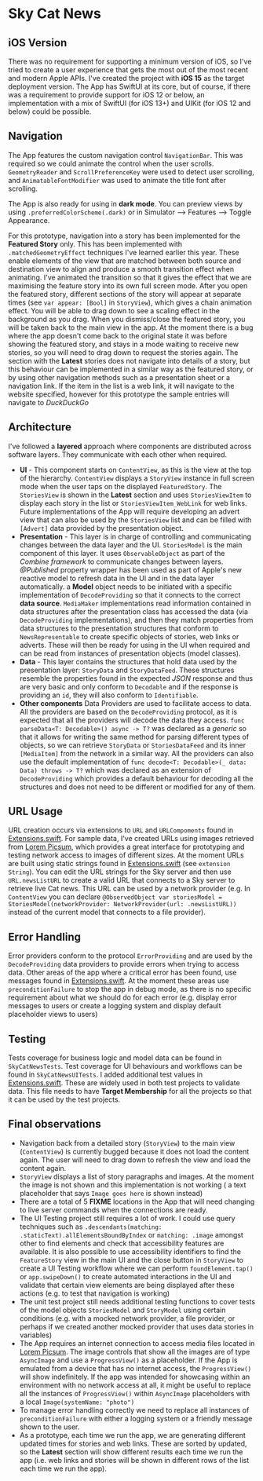 # Sky Cat News

## iOS Version
There was no requirement for supporting a minimum version of iOS, so I've tried to create a user experience that gets the most out of the most recent and modern Apple APIs. I've created the project with **iOS 15** as the target deployment version. The App has SwiftUI at its core, but of course, if there was a requirement to provide support for iOS 12 or below, an implementation with a mix of SwiftUI (for iOS 13+) and UIKit (for iOS 12 and below) could be possible.

## Navigation
The App features the custom navigation control `NavigationBar`. This was required so we could animate the control when the user scrolls. `GeometryReader` and `ScrollPreferenceKey` were used to detect user scrolling, and  `AnimatableFontModifier` was used to animate the title font after scrolling.

The App is also ready for using in __dark mode__. You can preview views by using `.preferredColorScheme(.dark)` or in Simulator --> Features --> Toggle Appearance.

For this prototype, navigation into a story has been implemented for the __Featured Story__ only. This has been implemented with `.matchedGeometryEffect` techniques I've learned earlier this year. These enable elements of the view that are matched between both source and destination view to align and produce a smooth transition effect when animating. I've animated the transition so that it gives the effect that we are maximising the feature story into its own full screen mode.
After you open the featured story, different sections of the story will appear at separate times (see `var appear: [Bool]` in `StoryView`), which gives a chain animation effect. You will be able to drag down to see a scaling effect in the background as you drag.
When you dismiss/close the featured story, you will be taken back to the main view in the app. At the moment there is a bug where the app doesn't come back to the original state it was before showing the featured story, and stays in a mode waiting to receive new stories, so you will need to drag down to request the stories again.
The section with the __Latest__ stories does not navigate into details of a story, but this behaviour can be implemented in a similar way as the featured story, or by using other navigation methods such as a presentation sheet or a navigation link. If the item in the list is a web link, it will navigate to the website specified, however for this prototype the sample entries will navigate to _DuckDuckGo_

## Architecture

I've followed a __layered__ approach where components are distributed across software layers. They communicate with each other when required.

* __UI__ - This component starts on `ContentView`, as this is the view at the top of the hierarchy. `ContentView` displays a `StoryView` instance in full screen mode when the user taps on the displayed `FeaturedStory`. The `StoriesView` is shown in the __Latest__ section and uses `StoriesViewItem` to display each story in the list or `StoriesViewItem_WebLink` for web links. Future implementations of the App will require developing an advert view that can also be used by the `StoriesView` list and can be filled with `[Advert]` data provided by the presentation object.
* __Presentation__ - This layer is in charge of controlling and communicating changes between the data layer and the UI. `StoriesModel` is the main component of this layer. It uses `ObservableObject` as part of the _Combine framework_ to communicate changes between layers. _@Published_ property wrapper has been used as part of Apple's new reactive model to refresh data in the UI and in the data layer automatically. a __Model__ object needs to be initiated with a specific implementation of `DecodeProviding` so that it connects to the correct __data source__. `MediaMaker` implementations read information contained in data structures after the presentation class has accessed the data (via `DecodeProviding` implementations), and then they match properties from data structures to the presentation structures that conform to `NewsRepresentable` to create specific objects of stories, web links or adverts. These will then be ready for using in the UI when required and can be read from instances of presentation objects (model classes). 
* __Data__ - This layer contains the structures that hold data used by the presentation layer: `StoryData` and `StoryDataFeed`. These structures resemble the properties found in the expected _JSON_ response and thus are very basic and only conform to `Decodable` and if the response is providing an `id`, they will also conform to `Identifiable`. 
* __Other components__ Data Providers are used to facilitate access to data. All the providers are based on the `DecodeProviding` protocol, as it is expected that all the providers will decode the data they access. `func parseData<T: Decodable>() async -> T?` was declared as a _generic_ so that it allows for writing the same method for parsing different types of objects, so we can retrieve `StoryData` or `StoriesDataFeed` and its inner `[MediaItem]` from the network in a similar way. All the providers can also use the default implementation of `func decode<T: Decodable>(_ data: Data) throws -> T?` which was declared as an extension of `DecodeProviding` which provides a default behaviour for decoding all the structures and does not need to be different or modified for any of them.

## URL Usage

URL creation occurs via extensions to `URL` and `URLCompoments` found in [Extensions.swift](/SkyCatNews/Model/Extensions.swift). For sample data, I've created URLs using images retrieved from [Lorem Picsum](https://picsum.photos), which provides a great interface for prototyping and testing network access to images of different sizes. At the moment URLs are built using static strings found in [Extensions.swift](/SkyCatNews/Model/Extensions.swift) (see `extension String`). You can edit the URL strings for the Sky server and then use `URL.newsListURL` to create a valid URL that connects to a Sky server to retrieve live Cat news. This URL can be used by a network provider (e.g. In `ContentView` you can declare `@ObservedObject var storiesModel = StoriesModel(networkProvider: NetworkProvider(url: .newsListURL))` instead of the current model that connects to a file provider).

## Error Handling

Error providers conform to the protocol `ErrorProviding` and are used by the `DecodeProviding` data providers to provide errors when trying to access data. Other areas of the app where a critical error has been found, use messages found in [Extensions.swift](/SkyCatNews/Model/Extensions.swift). At the moment these areas use `preconditionFailure` to stop the app in debug mode, as there is no specific requirement about what we should do for each error (e.g. display error messages to users or create a logging system and display default placeholder views to users)


## Testing

Tests coverage for business logic and model data can be found in `SkyCatNewsTests`.
Test coverage for UI behaviours and workflows can be found in `SkyCatNewsUITests`.
I added additional test values in [Extensions.swift](/SkyCatNews/Model/Extensions.swift). These are widely used in both test projects to validate data. This file needs to have __Target Membership__ for all the projects so that it can be used by the test projects.

## Final observations

* Navigation back from a detailed story (`StoryView`) to the main view (`ContentView`) is currently bugged because it does not load the content again. The user will need to drag down to refresh the view and load the content again.
* `StoryView` displays a list of story paragraphs and images. At the moment the image is not shown and this implementation is not working ( a text placeholder that says `Image goes here` is shown instead)
* There are a total of 5 __FIXME__ locations in the App that will need changing to live server commands when the connections are ready.
* The UI Testing project still requires a lot of work. I could use query techniques such as `.descendants(matching: .staticText).allElementsBoundByIndex` or `matching: .image` amongst other to find elements and check that accessibility features are available. It is also possible to use accessibility identifiers to find the `FeatureStory` view in the main UI and the close button in `StoryView` to create a UI Testing workflow where we can perform `foundElement.tap()` or `app.swipeDown()` to create automated interactions in the UI and validate that certain view elements are being displayed after these actions (e.g. to test that navigation is working)
* The unit test project still needs additional testing functions to cover tests of the model objects `StoriesModel` and `StoryModel` using certain conditions (e.g. with a mocked network provider, a file provider, or perhaps if we created another mocked provider that uses data stories in variables)
* The App requires an internet connection to access media files located in [Lorem Picsum](https://picsum.photos). The image controls that show all the images are of type `AsyncImage` and use a `ProgressView()` as a placeholder. If the App is emulated from a device that has no internet access, the `ProgressView()` will show indefinitely. If the app was intended for showcasing within an environment with no network access at all, it might be useful to replace all the instances of `ProgressView()` within `AsyncImage` placeholders with a local `Image(systemName: "photo")` 
* To manage error handling correctly we need to replace all instances of `preconditionFailure` with either a logging system or a friendly message shown to the user.
* As a prototype, each time we run the app, we are generating different updated times for stories and web links. These are sorted by updated, so the __Latest__ section will show different results each time we run the app (i.e. web links and stories will be shown in different rows of the list each time we run the app).
 
